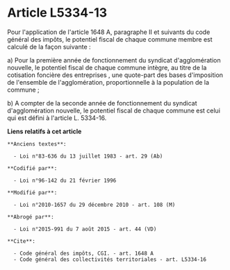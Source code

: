 # Article L5334-13

Pour l'application de l'article 1648 A, paragraphe II et suivants du code général des impôts, le potentiel fiscal de chaque
commune membre est calculé de la façon suivante : 

a) Pour la première année de fonctionnement du syndicat d'agglomération nouvelle, le potentiel fiscal de chaque commune
intègre, au titre de la cotisation foncière des entreprises , une quote-part des bases d'imposition de l'ensemble de
l'agglomération, proportionnelle à la population de la commune ; 

b) A compter de la seconde année de fonctionnement du syndicat d'agglomération nouvelle, le potentiel fiscal de chaque
commune est celui qui est défini à l'article L. 5334-16.

**Liens relatifs à cet article**

	**Anciens textes**:

	  - Loi n°83-636 du 13 juillet 1983 - art. 29 (Ab)

	**Codifié par**:

	  - Loi n°96-142 du 21 février 1996

	**Modifié par**:

	  - Loi n°2010-1657 du 29 décembre 2010 - art. 108 (M)

	**Abrogé par**:

	  - Loi n°2015-991 du 7 août 2015 - art. 44 (VD)

	**Cite**:

	  - Code général des impôts, CGI. - art. 1648 A
	  - Code général des collectivités territoriales - art. L5334-16
